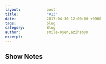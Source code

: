 ```yaml
---
layout:            post
title:             "#13"
date:              2017-04-30 12:00:00 +0900
tags:              blog
category:          Blog
author:            smile-0yen,azihsoyn
excerpt:           
---
```


## Show Notes
